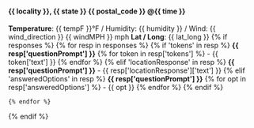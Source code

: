 #### {{ locality }}, {{ state }} {{ postal_code }} @{{ time }}
**Temperature**: {{ tempF }}&deg;F / Humidity: {{ humidity }} / Wind: {{ wind_direction }} {{ windMPH }} mph
**Lat / Long**: {{ lat_long }}
{% if responses %}
    {% for resp in responses %}
        {% if 'tokens' in resp %}
    **{{ resp['questionPrompt'] }}**
            {% for token in resp['tokens'] %}
        - {{ token['text'] }}
            {% endfor %}
        {% elif 'locationResponse' in resp %}
    **{{ resp['questionPrompt'] }}**
        - {{ resp['locationResponse']['text'] }}
        {% elif 'answeredOptions' in resp %}
    **{{ resp['questionPrompt'] }}**
            {% for opt in resp['answeredOptions'] %}
        - {{ opt }}
            {% endfor %}
        {% endif %}

    {% endfor %}
{% endif %}
